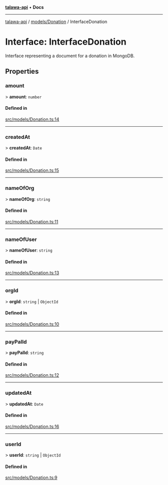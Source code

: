 [**talawa-api**](../../../README.md) • **Docs**

***

[talawa-api](../../../modules.md) / [models/Donation](../README.md) / InterfaceDonation

# Interface: InterfaceDonation

Interface representing a document for a donation in MongoDB.

## Properties

### amount

\> **amount**: `number`

#### Defined in

[src/models/Donation.ts:14](https://github.com/PalisadoesFoundation/talawa-api/blob/67d017fd9312183a6b2bae1b160bc814f56ab5c2/src/models/Donation.ts#L14)

***

### createdAt

\> **createdAt**: `Date`

#### Defined in

[src/models/Donation.ts:15](https://github.com/PalisadoesFoundation/talawa-api/blob/67d017fd9312183a6b2bae1b160bc814f56ab5c2/src/models/Donation.ts#L15)

***

### nameOfOrg

\> **nameOfOrg**: `string`

#### Defined in

[src/models/Donation.ts:11](https://github.com/PalisadoesFoundation/talawa-api/blob/67d017fd9312183a6b2bae1b160bc814f56ab5c2/src/models/Donation.ts#L11)

***

### nameOfUser

\> **nameOfUser**: `string`

#### Defined in

[src/models/Donation.ts:13](https://github.com/PalisadoesFoundation/talawa-api/blob/67d017fd9312183a6b2bae1b160bc814f56ab5c2/src/models/Donation.ts#L13)

***

### orgId

\> **orgId**: `string` \| `ObjectId`

#### Defined in

[src/models/Donation.ts:10](https://github.com/PalisadoesFoundation/talawa-api/blob/67d017fd9312183a6b2bae1b160bc814f56ab5c2/src/models/Donation.ts#L10)

***

### payPalId

\> **payPalId**: `string`

#### Defined in

[src/models/Donation.ts:12](https://github.com/PalisadoesFoundation/talawa-api/blob/67d017fd9312183a6b2bae1b160bc814f56ab5c2/src/models/Donation.ts#L12)

***

### updatedAt

\> **updatedAt**: `Date`

#### Defined in

[src/models/Donation.ts:16](https://github.com/PalisadoesFoundation/talawa-api/blob/67d017fd9312183a6b2bae1b160bc814f56ab5c2/src/models/Donation.ts#L16)

***

### userId

\> **userId**: `string` \| `ObjectId`

#### Defined in

[src/models/Donation.ts:9](https://github.com/PalisadoesFoundation/talawa-api/blob/67d017fd9312183a6b2bae1b160bc814f56ab5c2/src/models/Donation.ts#L9)
